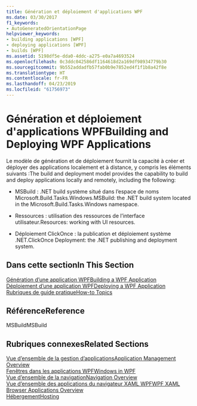 ```yaml
---
title: Génération et déploiement d'applications WPF
ms.date: 03/30/2017
f1_keywords:
- AutoGeneratedOrientationPage
helpviewer_keywords:
- building applications [WPF]
- deploying applications [WPF]
- builds [WPF]
ms.assetid: 5198df5e-dda0-4ddc-a275-e0a7a4693524
ms.openlocfilehash: 0c3ddc042586df1164618d2a169df98934779b30
ms.sourcegitcommit: 9b552addadfb57fab0b9e7852ed4f1f1b8a42f8e
ms.translationtype: HT
ms.contentlocale: fr-FR
ms.lasthandoff: 04/23/2019
ms.locfileid: "61756973"
---
```

# <a name="building-and-deploying-wpf-applications"></a><span data-ttu-id="c7a05-102">Génération et déploiement d'applications WPF</span><span class="sxs-lookup"><span data-stu-id="c7a05-102">Building and Deploying WPF Applications</span></span>
<span data-ttu-id="c7a05-103">Le modèle de génération et de déploiement fournit la capacité à créer et déployer des applications localement et à distance, y compris les éléments suivants :</span><span class="sxs-lookup"><span data-stu-id="c7a05-103">The build and deployment model provides the capability to build and deploy applications locally and remotely, including the following:</span></span>  
  
- <span data-ttu-id="c7a05-104">MSBuild : .NET build système situé dans l’espace de noms Microsoft.Build.Tasks.Windows.</span><span class="sxs-lookup"><span data-stu-id="c7a05-104">MSBuild: the .NET build system located in the Microsoft.Build.Tasks.Windows namespace.</span></span>  
  
- <span data-ttu-id="c7a05-105">Ressources : utilisation des ressources de l’interface utilisateur.</span><span class="sxs-lookup"><span data-stu-id="c7a05-105">Resources: working with UI resources.</span></span>  
  
- <span data-ttu-id="c7a05-106">Déploiement ClickOnce : la publication et déploiement système .NET.</span><span class="sxs-lookup"><span data-stu-id="c7a05-106">ClickOnce Deployment: the .NET publishing and deployment system.</span></span>  
  
## <a name="in-this-section"></a><span data-ttu-id="c7a05-107">Dans cette section</span><span class="sxs-lookup"><span data-stu-id="c7a05-107">In This Section</span></span>  
 [<span data-ttu-id="c7a05-108">Génération d’une application WPF</span><span class="sxs-lookup"><span data-stu-id="c7a05-108">Building a WPF Application</span></span>](building-a-wpf-application-wpf.md)  
 [<span data-ttu-id="c7a05-109">Déploiement d’une application WPF</span><span class="sxs-lookup"><span data-stu-id="c7a05-109">Deploying a WPF Application</span></span>](deploying-a-wpf-application-wpf.md)  
 [<span data-ttu-id="c7a05-110">Rubriques de guide pratique</span><span class="sxs-lookup"><span data-stu-id="c7a05-110">How-to Topics</span></span>](build-and-deploy-how-to-topics.md)  
  
## <a name="reference"></a><span data-ttu-id="c7a05-111">Référence</span><span class="sxs-lookup"><span data-stu-id="c7a05-111">Reference</span></span>  
 <span data-ttu-id="c7a05-112">MSBuild</span><span class="sxs-lookup"><span data-stu-id="c7a05-112">MSBuild</span></span>  
  
## <a name="related-sections"></a><span data-ttu-id="c7a05-113">Rubriques connexes</span><span class="sxs-lookup"><span data-stu-id="c7a05-113">Related Sections</span></span>  
 [<span data-ttu-id="c7a05-114">Vue d’ensemble de la gestion d’applications</span><span class="sxs-lookup"><span data-stu-id="c7a05-114">Application Management Overview</span></span>](application-management-overview.md)  
  [<span data-ttu-id="c7a05-115">Fenêtres dans les applications WPF</span><span class="sxs-lookup"><span data-stu-id="c7a05-115">Windows in WPF</span></span>](windows-in-wpf-applications.md)  
  [<span data-ttu-id="c7a05-116">Vue d’ensemble de la navigation</span><span class="sxs-lookup"><span data-stu-id="c7a05-116">Navigation Overview</span></span>](navigation-overview.md)  
  [<span data-ttu-id="c7a05-117">Vue d’ensemble des applications du navigateur XAML WPF</span><span class="sxs-lookup"><span data-stu-id="c7a05-117">WPF XAML Browser Applications Overview</span></span>](wpf-xaml-browser-applications-overview.md)  
  [<span data-ttu-id="c7a05-118">Hébergement</span><span class="sxs-lookup"><span data-stu-id="c7a05-118">Hosting</span></span>](hosting-wpf-applications.md)
